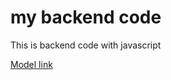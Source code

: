 # my backend code 

This is backend code with javascript 

[Model link](https://app.eraser.io/workspace/YtPqZ1VogxGy1jzIDkzj)